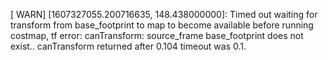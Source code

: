 [ WARN] [1607327055.200716635, 148.438000000]: Timed out waiting for transform from base_footprint to map to become available before running costmap, tf error: canTransform: source_frame base_footprint does not exist.. canTransform returned after 0.104 timeout was 0.1.
